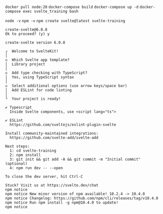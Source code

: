 `docker pull node:20`
`docker-compose build`
`docker-compose up -d`
`docker-compose exec svelte_training bash`

`node -v`
`npm -v`
`npm create svelte@latest svelte-training`
```
create-svelte@6.0.8
Ok to proceed? (y) y

create-svelte version 6.0.8

┌  Welcome to SvelteKit!
│
◇  Which Svelte app template?
│  Library project
│
◇  Add type checking with TypeScript?
│  Yes, using TypeScript syntax
│
◇  Select additional options (use arrow keys/space bar)
│  Add ESLint for code linting
│
└  Your project is ready!

✔ Typescript
  Inside Svelte components, use <script lang="ts">

✔ ESLint
  https://github.com/sveltejs/eslint-plugin-svelte

Install community-maintained integrations:
  https://github.com/svelte-add/svelte-add

Next steps:
  1: cd svelte-training
  2: npm install
  3: git init && git add -A && git commit -m "Initial commit" (optional)
  4: npm run dev -- --open

To close the dev server, hit Ctrl-C

Stuck? Visit us at https://svelte.dev/chat
npm notice
npm notice New minor version of npm available! 10.2.4 -> 10.4.0
npm notice Changelog: https://github.com/npm/cli/releases/tag/v10.4.0
npm notice Run npm install -g npm@10.4.0 to update!
npm notice
```
